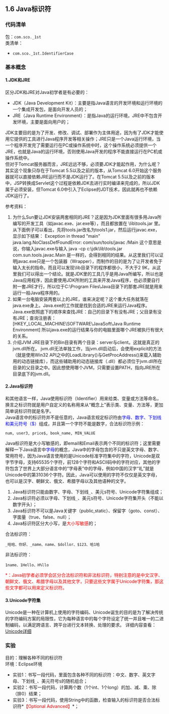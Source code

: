 ## 1.6 Java标识符

### __代码清单__
包：`com.sco._1st`<br/>
类清单：<br/>

* `com.sco._1st.IdentifierCase`

### __基本概念__

#### __1.JDK和JRE__
区分JDK和JRE对Java初学者是有必要的：

* JDK（Java Development Kit）：主要是指Java语言的开发环境和运行环境的一个集成开发包，是面向开发人员的；
* JRE（Java Runtime Environment）：是指Java的运行环境，JRE中不包含开发环境，主要是面向用户的；

JDK主要目的是为了开发、修改、调试、部署作为主体用途，因为有了JDK才能使用它提供的工具进行Java程序开发等相关操作；JRE只是一个Java运行环境，当一个程序开发完了需要运行在PC或操作系统中时，这个操作系统必须提供一个JRE，也就是Java的运行环境，否则使用Java开发的程序不能直接运行在PC机或操作系统中。<br/>
但对于Tomcat服务器而言，JRE远远不够，必须要JDK才能起作用，为什么呢？其实这个现象只存在于Tomcat 5.5以及之前的版本，从Tomcat 6.0开始这个服务器就可以直接依赖JRE运行而不是JDK运行了。在Tomcat 5.5以及之前的版本中，JSP转换成Servlet这个过程是依赖JDK去进行实时编译来完成的，所以JDK属于必须安装，但Tomcat 6.0中引入了Eclipse的JDT技术，因此就再也不依赖JDK运行了。

参考资料：<br/>

1. 为什么Sun要让JDK安装两套相同的JRE？这是因为JDK里面有很多用Java所编写的开发工具（如javac.exe、jar.exe等），而且都放置在 \lib\tools.jar 里。从下面例子可以看出，先将tools.jar改名为tools1.jar，然后运行javac.exe，显示如下结果： Exception in thread "main" java.lang.NoClassDefFoundError: com/sun/tools/javac /Main 这个意思是说，你输入javac.exe与输入 java -cp c:\jdk\lib\tools.jar com.sun.tools.javac.Main 是一样的，会得到相同的结果。从这里我们可以证明javac.exe只是一个包装器（Wrapper），而制作的目的是为了让开发者免于输入太长的指命。而且可以发现\lib目录下的程序都很小，不大于2 9K，从这里我们可以得出一个结论。就是JDK里的工具几乎是用Java所编写，所以也是Java应用程序，因此要使用JDK所附的工具来开发Java程序，也必须要自行附一套JRE才行，所以位于C:\Program Files\Java目录下的那套JRE就是用来运行一般Java程序用的。 
2. 如果一台电脑安装两套以上的JRE，谁来决定呢？这个重大任务就落在java.exe身上。Java.exe的工作就是找到合适的JRE来运行Java程序。 Java.exe依照底下的顺序来查找JRE：自己的目录下有没有JRE；父目录有没有JRE；查询注册表： [HKEY_LOCAL_MACHINE\SOFTWARE\JavaSoft\Java Runtime Environment] 所以java.exe的运行结果与你的电脑里面哪个JRE被执行有很大的关系。 
3. 介绍JVM JRE目录下的Bin目录有两个目录：server与client。这就是真正的jvm.dll所在。 jvm.dll无法单独工作，当jvm.dll启动后，会使用explicit的方法（就是使用Win32 API之中的LoadLibrary()与GetProcAddress()来载入辅助用的动态链接库），而这些辅助用的动态链接库（.dll）都必须位于jvm.dll所在目录的父目录之中。因此想使用哪个JVM，只需要设置PATH，指向JRE所在目录底下的jvm.dll。

#### __2.Java标识符__
和其他语言一样，Java使用标识符（Identifier）用来给类、变量或方法等命名，换言之标识符就是用户自定义的名称用来从“概念上”表示类、变量、方法等，更加简单说标识符就是名字。<br/>
Java语言中的标识符并不是任意的，Java语言规定标识符由<font style="color:blue;">字母、数字、下划线和美元符号（$）</font>组成，并且第一个字符不能是数字，合法标识符示例：

	num, user3, price$, book_name, MIN_VALUE
Java标识符是大小写敏感的，即email和Email表示两个不同的标识符；这里需要解释一下Java语言中<font style="color:blue;">字母</font>的概念，Java中的字母包含的不只是英文字母、数字、常用符号，因为Java语言使用的是Unicode标准字符集中的字符，Unicode是双字节字母，支持65535个字符，前128个字符和ASCII码中的字符对应，其他的字符包含了世界上大部分语言中的“字母表”中的字母，例如中国的汉字“礼”就是Unicode中的第31036个字符。因此，Java可以使用的字符不仅仅是英文字母，也可以是汉字、朝鲜文、俄文、希腊字母以及其他语种的文字。

1. Java标识符只能由数字、字母、下划线`_`、美元`$`符号、Unicode字符集组成；
2. Java标识符必须以字母、下划线`_`、美元`$`符号、Unicode字符集开头（不能以数字开头）；
3. Java标识符不可以是Java关键字（public,static）、保留字（goto、const）、字面量（true、false、null）；
4. Java标识符区分大小写，是<font style="color:red">大小写敏感</font>的；

合法标识符：

	_哈哈、你好、_name、name、$dollor、$123、哈1哈

非法标识符：

	1name、1Hello、H%llo

<font style="color:red">*：Java初学者必须学会区分合法标识符和非法标识符，特别注意的是中文汉字、朝鲜文、俄文、希腊字母以及其他文字，只要这些文字属于Unicode字符集，那这些文字都可以用来定义标识符。</font>

#### __3.Unicode字符集__
Unicode是一种在计算机上使用的字符编码、Unicode诞生的目的是为了解决传统的字符编码方案的局限性，它为每种语言中的每个字符设定了统一并且唯一的二进制编码，以满足跨语言、跨平台进行文本转换、处理的要求。
详细内容查看：<a href="http://baike.baidu.com/view/40801.htm?fr=aladdin">Unicode详细</a>

### __实验__
目的：理解各种不同的标识符<br/>
环境：Eclipse环境

* 实验1：书写一段代码，里面包含各种不同的标识符：中文、数字、英文字母、下划线`_`、美元符号`$`的随机组合；
* 实验2：书写一段代码，计算两个数（1个int、1个long）的加、减、乘、除（排0）结果；
* 实验3：书写一段代码，使用String中的函数，检查输入的标识符是否合法标识符*<font style="color:red">【Optional Advanced】</font>*；
